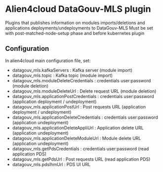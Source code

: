 # Alien4cloud DataGouv-MLS plugin

Plugins that publishes information on modules imports/deletions and applications deployments/undeployments to DataGouv-MLS
Must be set with post-matched-node-setup phase and before kubernetes plugin

## Configuration
In alien4cloud main configuration file, set:

- datagouv_mls.kafkaServers : Kafka server (module import)
- datagouv_mls.topic : Kafka topic (module import)
- datagouv_mls.moduleDeleteCredentials : credentials user:password (module deletion)
- datagouv_mls.moduleDeleteUrl : Delete request URL (module deletion)
- datagouv_mls.applicationPostCredentials : credentials user:password (application deployment / undeployment)
- datagouv_mls.applicationPostUrl : Post requests URL (application deployment / undeployment)
- datagouv_mls.applicationDeleteCredentials : credentials user:password (application undeployment)
- datagouv_mls.applicationDeleteAppliUrl : Application delete URL (application undeployment)
- datagouv_mls.applicationDeleteModuleUrl : Module delete URL (application undeployment)
- datagouv_mls.getPdsCredentials : credentials user:password (read application PDS)
- datagouv_mls.getPdsUrl : Post requests URL (read application PDS)
- datagouv_mls.pdsIhmUrl : PDS UI URL
